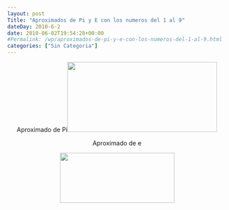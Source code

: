 ```yaml
---
layout: post
Title: "Aproximados de Pi y E con los numeros del 1 al 9"
dateDay: 2010-6-2
date: 2010-06-02T19:54:28+00:00
#Permalink: /wp/aproximados-de-pi-y-e-con-los-numeros-del-1-al-9.html
categories: ["Sin Categoria"]
---
```


<p style="text-align: center;">Aproximado de Pi<img class="aligncenter size-full wp-image-376" title="Aproximación de Pi" src="http://blog.mautematico.com/wp-content/uploads/2010/06/aproximacion_de_pi.png" alt="" width="344" height="161" /></p>
<p style="text-align: center;">Aproximado de e</p>
<p style="text-align: center;"><img class="aligncenter" title="aproximacion_de_e" src="../wp-content/uploads/2010/06/aproximacion_de_e.png" alt="" width="263" height="115" /></p>
